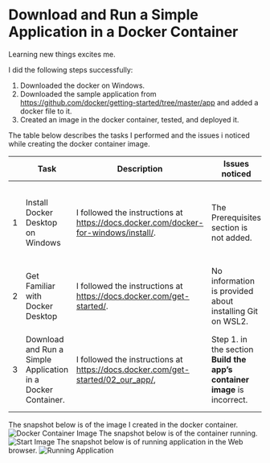 # Download and Run a Simple Application in a Docker Container
Learning new things excites me.

I did the following steps successfully: 
1. Downloaded the docker on Windows.
2. Downloaded the sample application from <https://github.com/docker/getting-started/tree/master/app> and added a docker file to it.
3. Created an image in the docker container, tested, and deployed it.

The table below describes the tasks I performed and the issues i noticed while creating the docker container image.  

| | Task | Description | Issues noticed | Comments |
|-|------|--------------|---------------| --------|
|1|Install Docker Desktop on Windows | I followed the instructions at <https://docs.docker.com/docker-for-windows/install/>. | The Prerequisites section is not added. | Sound knowledge of Linux is required. It should be listed in the section "Prerequisites". |
|2|Get Familiar with Docker Desktop |I followed the instructions at <https://docs.docker.com/get-started/>.| No information is provided about installing Git on WSL2. | Installed using the command `sudo apt install git`. |
|3|Download and Run a Simple Application in a Docker Container. |  I followed the instructions at <https://docs.docker.com/get-started/02_our_app/>,| Step 1. in the section **Build the app’s container image** is incorrect. | The correct folder to build the image is the parent folder of the folder in which the docker file is added. |

The snapshot below is of the image I created in the docker container.
![Docker Container Image](https://github.com/lpkrish/lpkrish.github.io/blob/main/docker.png "Image") 
The snapshot below is of the container running.
![Start Image](https://github.com/lpkrish/lpkrish.github.io/blob/main/Image%20Run.png "Start Image") 
The snapshot below is of running application in the Web browser.
![Running Application](https://github.com/lpkrish/lpkrish.github.io/blob/main/Outcome.png "Running Application")
